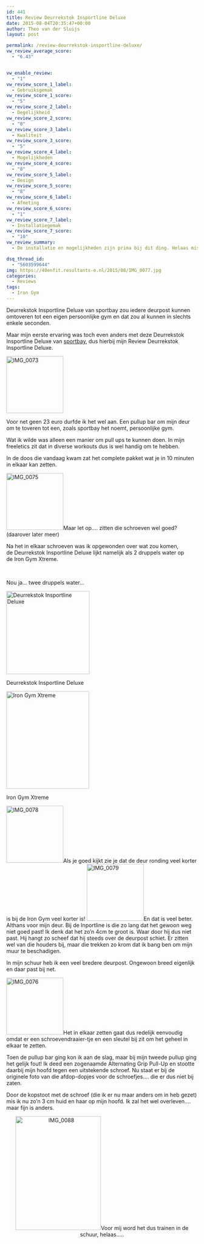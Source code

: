 ```yaml
---
id: 441
title: Review Deurrekstok Insportline Deluxe
date: 2015-08-04T20:35:47+00:00
author: Theo van der Sluijs
layout: post

permalink: /review-deurrekstok-insportline-deluxe/
vw_review_average_score:
  - "6.43"


vw_enable_review:
  - "1"
vw_review_score_1_label:
  - Gebruiksgemak
vw_review_score_1_score:
  - "5"
vw_review_score_2_label:
  - Degelijkheid
vw_review_score_2_score:
  - "8"
vw_review_score_3_label:
  - Kwaliteit
vw_review_score_3_score:
  - "5"
vw_review_score_4_label:
  - Mogelijkheden
vw_review_score_4_score:
  - "8"
vw_review_score_5_label:
  - Design
vw_review_score_5_score:
  - "8"
vw_review_score_6_label:
  - Afmeting
vw_review_score_6_score:
  - "1"
vw_review_score_7_label:
  - Installatiegemak
vw_review_score_7_score:
  - "10"
vw_review_summary:
  - De installatie en mogelijkheden zijn prima bij dit ding. Helaas missen er dus de afdop-onderdelen en past het dus gewoon niet op een normale deur en is het gebruikers gemak dus minimaal!

dsq_thread_id:
  - "5603599644"
img: https://40enfit.resultants-e.nl/2015/08/IMG_0077.jpg
categories:
  - Reviews
tags:
  - Iron Gym
---
```

Deurrekstok Insportline Deluxe van sportbay zou iedere deurpost kunnen omtoveren tot een eigen persoonlijke gym en dat zou al kunnen in slechts enkele seconden.

Maar mijn eerste ervaring was toch even anders met deze Deurrekstok Insportline Deluxe van [sportbay](http://www.sportbay.nl/home/affiliate/?tt=5501_12_221406_&r=https%3A%2F%2Fsportbay.nl%2Fnl%2Fpr%2FPull-up-bar-Deurrekstok-Insportline-Deluxe%2F363), dus hierbij mijn Review Deurrekstok Insportline Deluxe.<!--more-->

[<img class="alignleft wp-image-442 size-thumbnail" src="https://40enfit.resultants-e.nl/2015/08/IMG_0073-150x150.jpg" alt="IMG_0073" width="150" height="150" srcset="https://40enfit.resultants-e.nl/2015/08/IMG_0073-150x150.jpg 150w, https://40enfit.resultants-e.nl/2015/08/IMG_0073-80x80.jpg 80w, https://40enfit.resultants-e.nl/2015/08/IMG_0073-360x360.jpg 360w, https://40enfit.resultants-e.nl/2015/08/IMG_0073-750x750.jpg 750w" sizes="(max-width: 150px) 100vw, 150px" />](https://40enfit.resultants-e.nl/2015/08/IMG_0073.jpg)

Voor net geen 23 euro durfde ik het wel aan. Een pullup bar om mijn deur om te toveren tot een, zoals sportbay het noemt, persoonlijke gym.

Wat ik wilde was alleen een manier om pull ups te kunnen doen. In mijn freeletics zit dat in diverse workouts dus is wel handig om te hebben.

In de doos die vandaag kwam zat het complete pakket wat je in 10 minuten in elkaar kan zetten.

<img class="alignright size-thumbnail wp-image-443" src="https://40enfit.resultants-e.nl/2015/08/IMG_0075-150x150.jpg" alt="IMG_0075" width="150" height="150" srcset="https://40enfit.resultants-e.nl/2015/08/IMG_0075-150x150.jpg 150w, https://40enfit.resultants-e.nl/2015/08/IMG_0075-80x80.jpg 80w, https://40enfit.resultants-e.nl/2015/08/IMG_0075-360x360.jpg 360w, https://40enfit.resultants-e.nl/2015/08/IMG_0075-750x750.jpg 750w" sizes="(max-width: 150px) 100vw, 150px" />Maar let op&#8230;. zitten die schroeven wel goed? (daarover later meer)

Na het in elkaar schroeven was ik opgewonden over wat zou komen, de Deurrekstok Insportline Deluxe lijkt namelijk als 2 druppels water op de Iron Gym Xtreme.

&nbsp;

Nou ja&#8230; twee druppels water&#8230;

<div style="width: 219px" class="wp-caption alignright">
  <img class="" title="Deurrekstok Insportline Deluxe" src="https://sportbay.nl/static/files/8/13/813/Deurrekstok_Insportline_Deluxe_inner.jpg" alt="Deurrekstok Insportline Deluxe" width="219" height="219" />
  
  <p class="wp-caption-text">
    Deurrekstok Insportline Deluxe
  </p>
</div>

<div style="width: 218px" class="wp-caption alignnone">
  <img class="" title="Iron Gym Xtreme" src="https://www.iron-gym.nl/wp-content/uploads/2014/10/iron-gym-xtreme-510x600.gif" alt="Iron Gym Xtreme" width="218" height="257" />
  
  <p class="wp-caption-text">
    Iron Gym Xtreme
  </p>
</div>

<img class="alignright size-thumbnail wp-image-446" src="https://40enfit.resultants-e.nl/2015/08/IMG_0078-150x150.jpg" alt="IMG_0078" width="150" height="150" srcset="https://40enfit.resultants-e.nl/2015/08/IMG_0078-150x150.jpg 150w, https://40enfit.resultants-e.nl/2015/08/IMG_0078-80x80.jpg 80w, https://40enfit.resultants-e.nl/2015/08/IMG_0078-360x360.jpg 360w, https://40enfit.resultants-e.nl/2015/08/IMG_0078-750x750.jpg 750w" sizes="(max-width: 150px) 100vw, 150px" />Als je goed kijkt zie je dat de deur ronding veel korter is bij de Iron Gym veel korter is! [<img class=" size-thumbnail wp-image-447 alignleft" src="https://40enfit.resultants-e.nl/2015/08/IMG_0079-150x150.jpg" alt="IMG_0079" width="150" height="150" srcset="https://40enfit.resultants-e.nl/2015/08/IMG_0079-150x150.jpg 150w, https://40enfit.resultants-e.nl/2015/08/IMG_0079-80x80.jpg 80w, https://40enfit.resultants-e.nl/2015/08/IMG_0079-360x360.jpg 360w, https://40enfit.resultants-e.nl/2015/08/IMG_0079-750x750.jpg 750w" sizes="(max-width: 150px) 100vw, 150px" />](https://40enfit.resultants-e.nl/2015/08/IMG_0079.jpg)En dat is veel beter. Althans voor mijn deur. Bij de Inportline is die zo lang dat het gewoon weg niet goed past! Ik denk dat het zo&#8217;n 4cm te groot is. Waar door hij dus niet past. Hij hangt zo scheef dat hij steeds over de deurpost schiet. Er zitten wel van die houders bij, maar die trekken zo krom dat ik bang ben om mijn muur te beschadigen.

In mijn schuur heb ik een veel bredere deurpost. Ongewoon breed eigenlijk en daar past bij net.

[<img class="alignleft size-thumbnail wp-image-495" src="https://40enfit.resultants-e.nl/2015/08/IMG_00761-150x150.jpg" alt="IMG_0076" width="150" height="150" srcset="https://40enfit.resultants-e.nl/2015/08/IMG_00761-150x150.jpg 150w, https://40enfit.resultants-e.nl/2015/08/IMG_00761-80x80.jpg 80w, https://40enfit.resultants-e.nl/2015/08/IMG_00761-360x360.jpg 360w, https://40enfit.resultants-e.nl/2015/08/IMG_00761-750x750.jpg 750w" sizes="(max-width: 150px) 100vw, 150px" />](https://40enfit.resultants-e.nl/2015/08/IMG_00761.jpg)Het in elkaar zetten gaat dus redelijk eenvoudig omdat er een schroevendraaier-tje en een sleutel bij zit om het geheel in elkaar te zetten.

Toen de pullup bar ging kon ik aan de slag, maar bij mijn tweede pullup ging het gelijk fout! Ik deed een zogenaamde Alternating Grip Pull-Up en stootte daarbij mijn hoofd tegen een uitstekende schroef. Nu staat er bij de originele foto van die afdop-dopjes voor de schroefjes&#8230;. die er dus niet bij zaten.

<p style="text-align: left;">
  Door de kopstoot met de schroef (die ik er nu maar anders om in heb gezet) mis ik nu zo&#8217;n 3 cm huid en haar op mijn hoofd. Ik zal het wel overleven&#8230;. maar fijn is anders.
</p>

<p style="text-align: center;">
  <a href="https://40enfit.resultants-e.nl/2015/08/IMG_0088.jpg"><img class="aligncenter wp-image-448 size-medium" src="https://40enfit.resultants-e.nl/2015/08/IMG_0088-225x300.jpg" alt="IMG_0088" width="225" height="300" srcset="https://40enfit.resultants-e.nl/2015/08/IMG_0088-225x300.jpg 225w, https://40enfit.resultants-e.nl/2015/08/IMG_0088-768x1024.jpg 768w, https://40enfit.resultants-e.nl/2015/08/IMG_0088.jpg 960w" sizes="(max-width: 225px) 100vw, 225px" /></a>Voor mij word het dus trainen in de schuur, helaas&#8230;..
</p>

&nbsp;